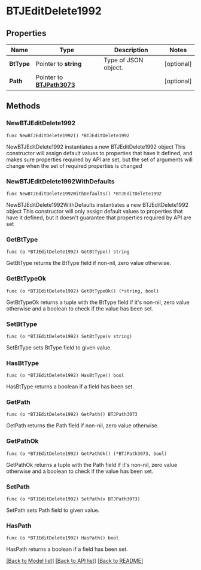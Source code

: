 # BTJEditDelete1992

## Properties

Name | Type | Description | Notes
------------ | ------------- | ------------- | -------------
**BtType** | Pointer to **string** | Type of JSON object. | [optional] 
**Path** | Pointer to [**BTJPath3073**](BTJPath3073.md) |  | [optional] 

## Methods

### NewBTJEditDelete1992

`func NewBTJEditDelete1992() *BTJEditDelete1992`

NewBTJEditDelete1992 instantiates a new BTJEditDelete1992 object
This constructor will assign default values to properties that have it defined,
and makes sure properties required by API are set, but the set of arguments
will change when the set of required properties is changed

### NewBTJEditDelete1992WithDefaults

`func NewBTJEditDelete1992WithDefaults() *BTJEditDelete1992`

NewBTJEditDelete1992WithDefaults instantiates a new BTJEditDelete1992 object
This constructor will only assign default values to properties that have it defined,
but it doesn't guarantee that properties required by API are set

### GetBtType

`func (o *BTJEditDelete1992) GetBtType() string`

GetBtType returns the BtType field if non-nil, zero value otherwise.

### GetBtTypeOk

`func (o *BTJEditDelete1992) GetBtTypeOk() (*string, bool)`

GetBtTypeOk returns a tuple with the BtType field if it's non-nil, zero value otherwise
and a boolean to check if the value has been set.

### SetBtType

`func (o *BTJEditDelete1992) SetBtType(v string)`

SetBtType sets BtType field to given value.

### HasBtType

`func (o *BTJEditDelete1992) HasBtType() bool`

HasBtType returns a boolean if a field has been set.

### GetPath

`func (o *BTJEditDelete1992) GetPath() BTJPath3073`

GetPath returns the Path field if non-nil, zero value otherwise.

### GetPathOk

`func (o *BTJEditDelete1992) GetPathOk() (*BTJPath3073, bool)`

GetPathOk returns a tuple with the Path field if it's non-nil, zero value otherwise
and a boolean to check if the value has been set.

### SetPath

`func (o *BTJEditDelete1992) SetPath(v BTJPath3073)`

SetPath sets Path field to given value.

### HasPath

`func (o *BTJEditDelete1992) HasPath() bool`

HasPath returns a boolean if a field has been set.


[[Back to Model list]](../README.md#documentation-for-models) [[Back to API list]](../README.md#documentation-for-api-endpoints) [[Back to README]](../README.md)


